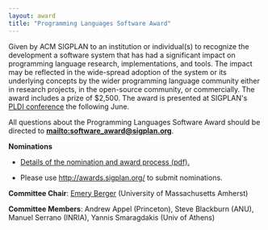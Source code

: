 ```yaml
---
layout: award
title: "Programming Languages Software Award"
---
```

Given by ACM SIGPLAN to an institution or individual(s) to
recognize the development a software system that has had a
significant impact on programming language research,
implementations, and tools. The impact may be reflected in the
wide-spread adoption of the system or its underlying concepts by
the wider programming language community either in research
projects, in the open-source community, or commercially. The award
includes a prize of $2,500. The award is presented at SIGPLAN's
[PLDI conference](/Conferences/PLDI) the following June.  

All questions about the Programming Languages Software Award should be directed to 
**<mailto:software_award@sigplan.org>**.

**Nominations**

- [Details of the nomination and award process (pdf).](/sites/default/files/award-nominations.pdf)

- Please use <http://awards.sigplan.org/> to submit nominations.

**Committee Chair**: [Emery Berger](mailto:emery@cs.umass.edu) (University of Massachusetts Amherst)

**Committee Members**: Andrew Appel (Princeton), Steve Blackburn (ANU), Manuel Serrano (INRIA), Yannis Smaragdakis (Univ of Athens)

